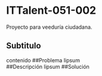 # ITTalent-051-002
Proyecto para veeduría ciudadana.
## Subtitulo
contenido
##Problema
lipsum    
##Descripción
lipsum
##Solución

